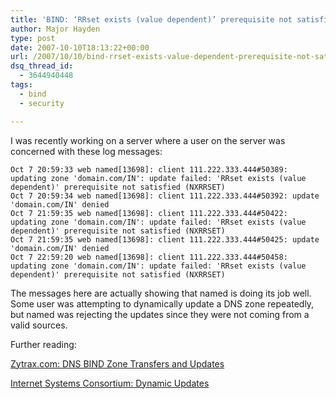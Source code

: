 ```yaml
---
title: 'BIND: ‘RRset exists (value dependent)’ prerequisite not satisfied (NXRRSET)'
author: Major Hayden
type: post
date: 2007-10-10T18:13:22+00:00
url: /2007/10/10/bind-rrset-exists-value-dependent-prerequisite-not-satisfied-nxrrset/
dsq_thread_id:
  - 3644940448
tags:
  - bind
  - security

---
```

I was recently working on a server where a user on the server was concerned with these log messages:

```
Oct 7 20:59:33 web named[13698]: client 111.222.333.444#50389: updating zone 'domain.com/IN': update failed: 'RRset exists (value dependent)' prerequisite not satisfied (NXRRSET)
Oct 7 20:59:34 web named[13698]: client 111.222.333.444#50392: update 'domain.com/IN' denied
Oct 7 21:59:35 web named[13698]: client 111.222.333.444#50422: updating zone 'domain.com/IN': update failed: 'RRset exists (value dependent)' prerequisite not satisfied (NXRRSET)
Oct 7 21:59:35 web named[13698]: client 111.222.333.444#50425: update 'domain.com/IN' denied
Oct 7 22:59:20 web named[13698]: client 111.222.333.444#50458: updating zone 'domain.com/IN': update failed: 'RRset exists (value dependent)' prerequisite not satisfied (NXRRSET)
```

The messages here are actually showing that named is doing its job well. Some user was attempting to dynamically update a DNS zone repeatedly, but named was rejecting the updates since they were not coming from a valid sources.

Further reading:

[Zytrax.com: DNS BIND Zone Transfers and Updates][1]

[Internet Systems Consortium: Dynamic Updates][2]

 [1]: http://www.zytrax.com/books/dns/ch7/xfer.html#allow-update
 [2]: http://www.isc.org/sw/bind/arm95/BvARM-all.html#dynamic_update
